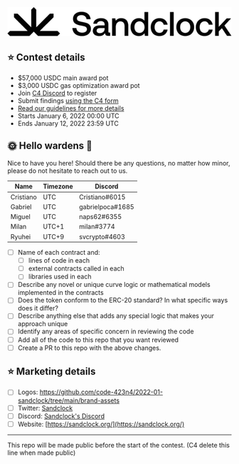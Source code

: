 ![sandclock](brand-assets/Sandclock-Logo-Wordmark.png)

## ⭐️ Contest details

- $57,000 USDC main award pot
- $3,000 USDC gas optimization award pot
- Join [C4 Discord](https://discord.gg/code4rena) to register
- Submit findings [using the C4 form](https://code4rena.com/contests/2022-01-sandclock-contest/submit)
- [Read our guidelines for more details](https://docs.code4rena.com/roles/wardens)
- Starts January 6, 2022 00:00 UTC
- Ends January 12, 2022 23:59 UTC

## 🌞 Hello wardens 🌝
Nice to have you here! Should there be any questions, no matter how minor, please do not hesitate to reach out to us.

| Name | Timezone | Discord |
| ---- | -------- | ------- |
| Cristiano | UTC | Cristiano#6015 |
| Gabriel | UTC | gabrielpoca#1685 |
| Miguel | UTC | naps62#6355 |
| Milan | UTC+1 | milan#3774 |
| Ryuhei | UTC+9 | svcrypto#4603 |

- [ ] Name of each contract and:
  - [ ] lines of code in each
  - [ ] external contracts called in each
  - [ ] libraries used in each
- [ ] Describe any novel or unique curve logic or mathematical models implemented in the contracts
- [ ] Does the token conform to the ERC-20 standard? In what specific ways does it differ?
- [ ] Describe anything else that adds any special logic that makes your approach unique
- [ ] Identify any areas of specific concern in reviewing the code
- [ ] Add all of the code to this repo that you want reviewed
- [ ] Create a PR to this repo with the above changes.

## ⭐️ Marketing details

- [ ] Logos: https://github.com/code-423n4/2022-01-sandclock/tree/main/brand-assets
- [ ] Twitter: [Sandclock](https://twitter.com/SandclockOrg)
- [ ] Discord: [Sandclock's Discord](https://discord.gg/KsGxRspajU)
- [ ] Website: [https://sandclock.org/](https://sandclock.org/)

---

This repo will be made public before the start of the contest. (C4 delete this line when made public)